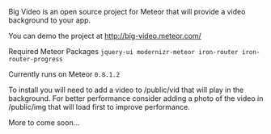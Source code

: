 Big Video is an open source project for Meteor that will provide a video background to your app.

You can demo the project at http://big-video.meteor.com/

Required Meteor Packages
    `jquery-ui
    modernizr-meteor
    iron-router
    iron-router-progress`

Currently runs on Meteor `0.8.1.2`

To install you will need to add a video to /public/vid that will play in the background. For better performance consider adding a photo of the video in /public/img that will load first to improve performance.

More to come soon...
